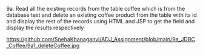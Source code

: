 9a. Read all the existing records from the table coffee which is from the database test and delete an existing coffee product from the table with its id and display the rest of the records using  HTML and JSP to get the field and display the results respectively

https://github.com/SnehaKhanaganvi/ADJ_Assignment/blob/main/9a_JDBC_Coffee/9a1_deleteCoffee.jpg
